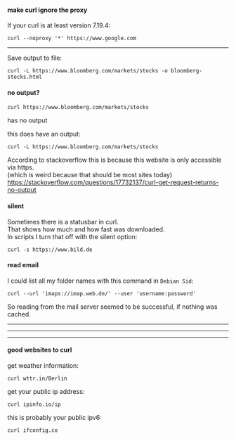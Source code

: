 #### make curl ignore the proxy

If your curl is at least version 7.19.4:
```
curl --noproxy '*' https://www.google.com
```

***

Save output to file:
```
curl -L https://www.bloomberg.com/markets/stocks -o bloomberg-stocks.html
```

#### no output?

```
curl https://www.bloomberg.com/markets/stocks
```
has no output

this does have an output:
```
curl -L https://www.bloomberg.com/markets/stocks
```

According to stackoverflow this is because this website is only accessible via https.\
(which is weird because that should be most sites today)\
https://stackoverflow.com/questions/17732137/curl-get-request-returns-no-output


#### silent

Sometimes there is a statusbar in curl.\
That shows how much and how fast was downloaded.\
In scripts I turn that off with the silent option:
```
curl -s https://www.bild.de
```

#### read email

I could list all my folder names with this command in `Debian Sid`:
```
curl --url 'imaps://imap.web.de/' --user 'username:password'
```
So reading from the mail server seemed to be successful, if nothing was cached.

***
***
***

#### good websites to curl

get weather information:
```
curl wttr.in/Berlin
```

get your public ip address:
```
curl ipinfo.io/ip
```
this is probably your public ipv6:
```
curl ifconfig.co
```

